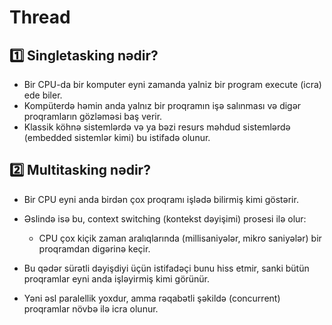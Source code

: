 # Thread

## 1️⃣ Singletasking nədir?

- Bir CPU-da bir komputer eyni zamanda yalniz bir program execute (icra) ede biler.
- Kompüterdə həmin anda yalnız bir proqramın işə salınması və digər proqramların gözləməsi baş  verir.
- Klassik köhnə sistemlərdə və ya bəzi resurs məhdud sistemlərdə (embedded sistemlər kimi) bu istifadə olunur.

## 2️⃣ Multitasking nədir?

- Bir CPU eyni anda birdən çox proqramı işlədə bilirmiş kimi göstərir.

- Əslində isə bu, context switching (kontekst dəyişimi) prosesi ilə olur:
  - CPU çox kiçik zaman aralıqlarında (millisaniyələr, mikro saniyələr) bir proqramdan digərinə keçir.

- Bu qədər sürətli dəyişdiyi üçün istifadəçi bunu hiss etmir, sanki bütün proqramlar eyni anda işləyirmiş kimi görünür.

- Yəni əsl paralellik yoxdur, amma rəqabətli şəkildə (concurrent) proqramlar növbə ilə icra olunur.

